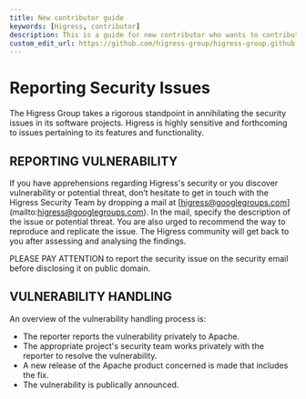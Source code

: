 ```yaml
---
title: New contributor guide
keywords: [Higress, contributor]
description: This is a guide for new contributor who wants to contribute to Higress.
custom_edit_url: https://github.com/higress-group/higress-group.github.io/blob/master/i18n/zh-cn/docusaurus-plugin-content-docs/current/developers/contributor-guide/reporting-security-issues_dev.md
---
```


# Reporting Security Issues

The Higress Group takes a rigorous standpoint in annihilating the security issues in its software projects. Higress is highly sensitive and forthcoming to issues pertaining to its features and functionality.

## REPORTING VULNERABILITY

If you have apprehensions regarding Higress's security or you discover vulnerability or potential threat, don’t 
hesitate to get in touch with the Higress Security Team by dropping a mail at [higress@googlegroups.com]
(mailto:higress@googlegroups.com). In the mail, specify the description of the issue or potential threat. You are also urged to recommend the way to reproduce and replicate the issue. The Higress community will get back to you after assessing and analysing the findings.

PLEASE PAY ATTENTION to report the security issue on the security email before disclosing it on public domain.


## VULNERABILITY HANDLING

An overview of the vulnerability handling process is:

* The reporter reports the vulnerability privately to Apache.
* The appropriate project's security team works privately with the reporter to resolve the vulnerability.
* A new release of the Apache product concerned is made that includes the fix.
* The vulnerability is publically announced.
